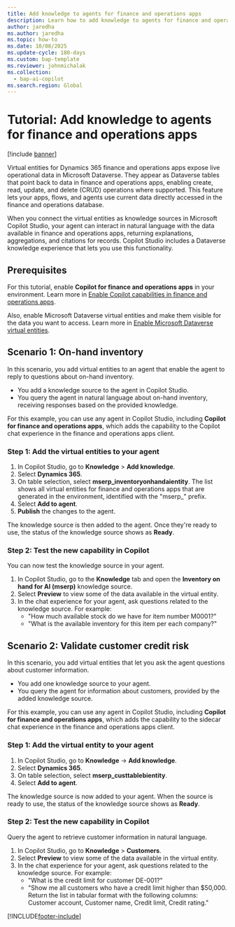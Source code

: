 ```yaml
---
title: Add knowledge to agents for finance and operations apps
description: Learn how to add knowledge to agents for finance and operations apps.
author: jaredha
ms.author: jaredha
ms.topic: how-to
ms.date: 10/08/2025
ms.update-cycle: 180-days
ms.custom: bap-template
ms.reviewer: johnmichalak
ms.collection:
  - bap-ai-copilot
ms.search.region: Global
---
```


# Tutorial: Add knowledge to agents for finance and operations apps

[!include [banner](../includes/banner.md)]

Virtual entities for Dynamics 365 finance and operations apps expose live operational data in Microsoft Dataverse. They appear as Dataverse tables that point back to data in finance and operations apps, enabling create, read, update, and delete (CRUD) operations where supported. This feature lets your apps, flows, and agents use current data directly accessed in the finance and operations database.

When you connect the virtual entities as knowledge sources in Microsoft Copilot Studio, your agent can interact in natural language with the data available in finance and operations apps, returning explanations, aggregations, and citations for records. Copilot Studio includes a Dataverse knowledge experience that lets you use this functionality.

## Prerequisites

For this tutorial, enable **Copilot for finance and operations apps** in your environment. Learn more in [Enable Copilot capabilities in finance and operations apps](./enable-copilot.md).

Also, enable Microsoft Dataverse virtual entities and make them visible for the data you want to access. Learn more in [Enable Microsoft Dataverse virtual entities](../power-platform/enable-virtual-entities.md).

## Scenario 1: On-hand inventory

In this scenario, you add virtual entities to an agent that enable the agent to reply to questions about on-hand inventory. 

- You add a knowledge source to the agent in Copilot Studio.
- You query the agent in natural language about on-hand inventory, receiving responses based on the provided knowledge.

For this example, you can use any agent in Copilot Studio, including **Copilot for finance and operations apps**, which adds the capability to the Copilot chat experience in the finance and operations apps client.

### Step 1: Add the virtual entities to your agent

1. In Copilot Studio, go to **Knowledge** > **Add knowledge**.
1. Select **Dynamics 365**.
1. On table selection, select **mserp_inventoryonhandaientity**. The list shows all virtual entities for finance and operations apps that are generated in the environment, identified with the "mserp_" prefix.
1. Select **Add to agent**.
1. **Publish** the changes to the agent.

The knowledge source is then added to the agent. Once they're ready to use, the status of the knowledge source shows as **Ready**.

### Step 2: Test the new capability in Copilot

You can now test the knowledge source in your agent. 
1. In Copilot Studio, go to the **Knowledge** tab and open the **Inventory on hand for AI (mserp)** knowledge source.
1. Select **Preview** to view some of the data available in the virtual entity.
1. In the chat experience for your agent, ask questions related to the knowledge source. For example:
   - "How much available stock do we have for item number M0001?"
   - "What is the available inventory for this item per each company?"
  
## Scenario 2: Validate customer credit risk

In this scenario, you add virtual entities that let you ask the agent questions about customer information.

- You add one knowledge source to your agent.
- You query the agent for information about customers, provided by the added knowledge source.

For this example, you can use any agent in Copilot Studio, including **Copilot for finance and operations apps**, which adds the capability to the sidecar chat experience in the finance and operations apps client.

### Step 1: Add the virtual entity to your agent

1. In Copilot Studio, go to **Knowledge** -> **Add knowledge**.
1. Select **Dynamics 365**.
1. On table selection, select **mserp_custtablebientity**.
1. Select **Add to agent**.

The knowledge source is now added to your agent. When the source is ready to use, the status of the knowledge source shows as **Ready**.

### Step 2: Test the new capability in Copilot

Query the agent to retrieve customer information in natural language.
1. In Copilot Studio, go to **Knowledge** > **Customers**.
1. Select **Preview** to view some of the data available in the virtual entity.
1. In the chat experience for your agent, ask questions related to the knowledge source. For example:
   - "What is the credit limit for customer DE-001?"
   - "Show me all customers who have a credit limit higher than $50,000. Return the list in tabular format with the following columns: Customer account, Customer name, Credit limit, Credit rating."

[!INCLUDE[footer-include](../../../includes/footer-banner.md)]
